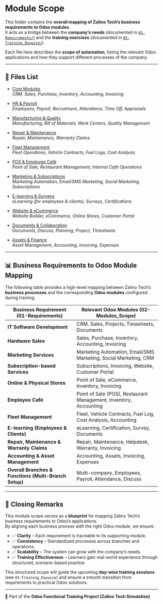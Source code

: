 # Module Scope

This folder contains the **overall mapping of Zalino Tech’s business requirements to Odoo modules**.  
It acts as a bridge between the **company’s needs** (documented in [`01-Requirements/`](../01_requirements/README.md)) and the **training exercises** (documented in [`03-Training_Daywise/`](../03_training_daywise/README.md)).  

Each file here describes the **scope of automation**, listing the relevant Odoo applications and how they support different processes of the company.  

---

## 📂 Files List

- [Core Modules](./01_core_modules.md)  
  *CRM, Sales, Purchase, Inventory, Accounting, Invoicing*

- [HR & Payroll](./02_hr_and_payroll.md)  
  *Employees, Payroll, Recruitment, Attendance, Time Off, Appraisals*

- [Manufacturing & Quality](./03_manufacturing_and_quality.md)  
  *Manufacturing, Bill of Materials, Work Centers, Quality Management*

- [Repair & Maintenance](./04_repair_and_maintenance.md)  
  *Repair, Maintenance, Warranty Claims*

- [Fleet Management](./05_fleet_management.md)  
  *Fleet Operations, Vehicle Contracts, Fuel Logs, Cost Analysis*

- [POS & Employee Café](./06_pos_and_cafe.md)  
  *Point of Sale, Restaurant Management, Internal Café Operations*

- [Marketing & Subscriptions](./07_marketing_and_subscriptions.md)  
  *Marketing Automation, Email/SMS Marketing, Social Marketing, Subscriptions*

- [E-learning & Surveys](./08_elearning_and_surveys.md)  
  *eLearning (for employees & clients), Surveys, Certifications*

- [Website & eCommerce](./09_website_and_ecommerce.md)  
  *Website Builder, eCommerce, Online Stores, Customer Portal*

- [Documents & Collaboration](./10_documents_and_collaboration.md)  
  *Documents, Discuss, Planning, Project, Timesheets*

- [Assets & Finance](./11_assets_and_finance.md)  
  *Asset Management, Accounting, Invoicing, Expenses*

---

## 📊 Business Requirements to Odoo Module Mapping

The following table provides a high-level mapping between Zalino Tech’s **business processes** and the corresponding **Odoo modules** configured during training.

| Business Requirement (01-Requirements)                | Relevant Odoo Modules (02-Modules_Scope) |
|-------------------------------------------------------|------------------------------------------|
| **IT Software Development**                           | CRM, Sales, Projects, Timesheets, Documents |
| **Hardware Sales**                                    | Sales, Purchase, Inventory, Accounting, Invoicing |
| **Marketing Services**                                | Marketing Automation, Email/SMS Marketing, Social Marketing, CRM |
| **Subscription-based Services**                       | Subscriptions, Invoicing, Website, Customer Portal |
| **Online & Physical Stores**                          | Point of Sale, eCommerce, Inventory, Invoicing |
| **Employee Café**                                     | Point of Sale (POS), Restaurant Management, Inventory, Accounting |
| **Fleet Management**                                  | Fleet, Vehicle Contracts, Fuel Log, Cost Analysis, Accounting |
| **E-learning (Employees & Clients)**                  | eLearning, Certification, Survey, Documents |
| **Repair, Maintenance & Warranty Claims**             | Repair, Maintenance, Helpdesk, Warranty, Invoicing |
| **Accounting & Asset Management**                     | Accounting, Assets, Invoicing, Expenses |
| **Overall Branches & Functions (Multi-Branch Setup)** | Multi-company, Employees, Payroll, Attendance, Discuss |


---

## 📌 Closing Remarks  

This module scope serves as a **blueprint** for mapping Zalino Tech’s business requirements to Odoo’s applications.  
By aligning each business process with the right Odoo module, we ensure:  

- ✅ **Clarity** – Each requirement is traceable to its supporting module.  
- ✅ **Consistency** – Standardized processes across branches and operations.  
- ✅ **Scalability** – The system can grow with the company’s needs.  
- ✅ **Training Effectiveness** – Learners gain real-world experience through structured, scenario-based practice.  

This structured scope will guide the upcoming **day-wise training sessions** (see `03-Training_Daywise`) and ensure a smooth transition from requirements to practical Odoo solutions.  

---
📘 Part of the **Odoo Functional Training Project (Zalino Tech Simulation)**  
